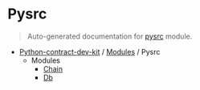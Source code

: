 # Pysrc

> Auto-generated documentation for [pysrc](https://github.com/uuosio/python-contract-dev-kit/blob/master/pysrc/__init__.py) module.

- [Python-contract-dev-kit](../README.md#python-contract-dev-kit) / [Modules](../MODULES.md#python-contract-dev-kit-modules) / Pysrc
    - Modules
        - [Chain](chain.md#chain)
        - [Db](db.md#db)
